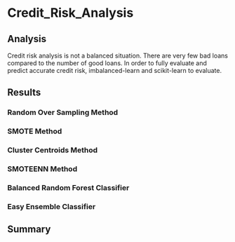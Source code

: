 # Credit_Risk_Analysis

## Analysis
Credit risk analysis is not a balanced situation. There are very few bad loans compared to the number of good loans. In order to fully evaluate and predict accurate credit risk, imbalanced-learn and scikit-learn to evaluate. 


## Results
### Random Over Sampling Method





### SMOTE Method


### Cluster Centroids Method


### SMOTEENN Method


### Balanced Random Forest Classifier


### Easy Ensemble Classifier



## Summary

